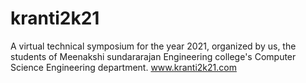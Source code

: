 # kranti2k21
A virtual technical symposium for the year 2021, organized by us, the students of Meenakshi sundararajan Engineering college's Computer Science Engineering department.
www.kranti2k21.com
